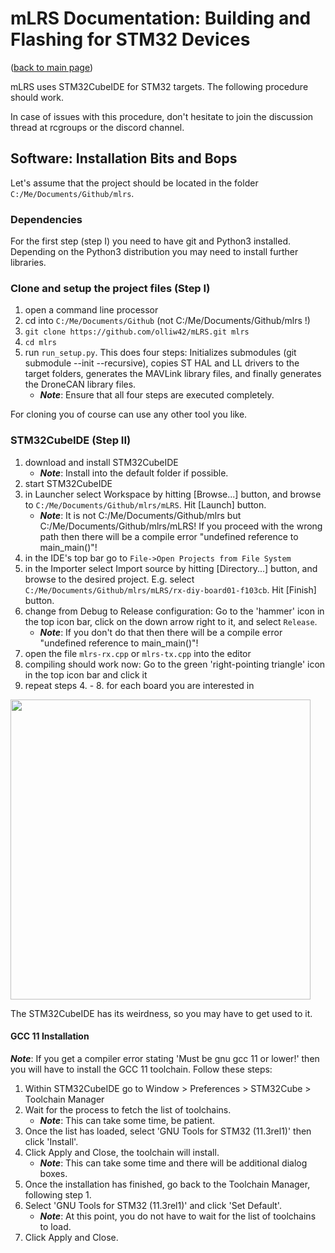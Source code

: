 # mLRS Documentation: Building and Flashing for STM32 Devices #

([back to main page](../README.md))

mLRS uses STM32CubeIDE for STM32 targets. The following procedure should work.

In case of issues with this procedure, don't hesitate to join the discussion thread at rcgroups or the discord channel.

## Software: Installation Bits and Bops ##

Let's assume that the project should be located in the folder `C:/Me/Documents/Github/mlrs`.

### Dependencies ###

For the first step (step I) you need to have git and Python3 installed. Depending on the Python3 distribution you may need to install further libraries.

### Clone and setup the project files (Step I) ###

1. open a command line processor
2. cd into `C:/Me/Documents/Github` (not C:/Me/Documents/Github/mlrs !)
3. `git clone https://github.com/olliw42/mLRS.git mlrs`
4. `cd mlrs`
5. run `run_setup.py`. This does four steps: Initializes submodules (git submodule --init --recursive), copies ST HAL and LL drivers to the target folders, generates the MAVLink library files, and finally generates the DroneCAN library files.
    - ***Note***: Ensure that all four steps are executed completely.

For cloning you of course can use any other tool you like.

### STM32CubeIDE (Step II) ###

1. download and install STM32CubeIDE
    - ***Note***: Install into the default folder if possible.
2. start STM32CubeIDE
3. in Launcher select Workspace by hitting [Browse...] button, and browse to `C:/Me/Documents/Github/mlrs/mLRS`. Hit [Launch] button.
    - ***Note***: It is not C:/Me/Documents/Github/mlrs but C:/Me/Documents/Github/mlrs/mLRS! If you proceed with the wrong path then there will be a compile error "undefined reference to main_main()"!
4. in the IDE's top bar go to `File->Open Projects from File System`
5. in the Importer select Import source by hitting [Directory...] button, and browse to the desired project. E.g. select `C:/Me/Documents/Github/mlrs/mLRS/rx-diy-board01-f103cb`. Hit [Finish] button.
6. change from Debug to Release configuration: Go to the 'hammer' icon in the top icon bar, click on the down arrow right to it, and select `Release`.
    - ***Note***: If you don't do that then there will be a compile error "undefined reference to main_main()"!
7. open the file `mlrs-rx.cpp` or `mlrs-tx.cpp` into the editor
8. compiling should work now: Go to the green 'right-pointing triangle' icon in the top icon bar and click it
9. repeat steps 4. - 8. for each board you are interested in

<img src="https://user-images.githubusercontent.com/6089567/154903396-25f62bf6-573a-4b80-9720-a0ad4a21f291.jpg" width="480">

The STM32CubeIDE has its weirdness, so you may have to get used to it. 

#### GCC 11 Installation ####

***Note***: If you get a compiler error stating 'Must be gnu gcc 11 or lower!' then you will have to install the GCC 11 toolchain.  Follow these steps:

1. Within STM32CubeIDE go to Window > Preferences > STM32Cube > Toolchain Manager
2. Wait for the process to fetch the list of toolchains.
    - ***Note***: This can take some time, be patient.
3. Once the list has loaded, select 'GNU Tools for STM32 (11.3rel1)' then click 'Install'.
4. Click Apply and Close, the toolchain will install.
    - ***Note***: This can take some time and there will be additional dialog boxes.
5. Once the installation has finished, go back to the Toolchain Manager, following step 1.
6. Select 'GNU Tools for STM32 (11.3rel1)' and click 'Set Default'.
    - ***Note***: At this point, you do not have to wait for the list of toolchains to load.
7. Click Apply and Close.


